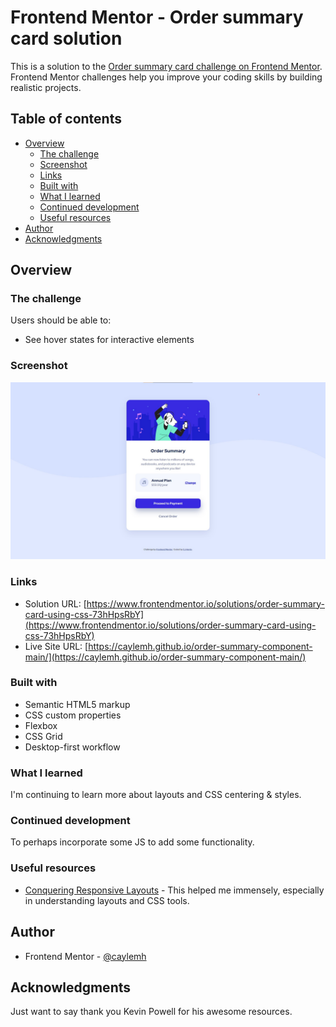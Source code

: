 # Frontend Mentor - Order summary card solution

This is a solution to the [Order summary card challenge on Frontend Mentor](https://www.frontendmentor.io/challenges/order-summary-component-QlPmajDUj). Frontend Mentor challenges help you improve your coding skills by building realistic projects.

## Table of contents

- [Overview](#overview)
  - [The challenge](#the-challenge)
  - [Screenshot](#screenshot)
  - [Links](#links)
  - [Built with](#built-with)
  - [What I learned](#what-i-learned)
  - [Continued development](#continued-development)
  - [Useful resources](#useful-resources)
- [Author](#author)
- [Acknowledgments](#acknowledgments)

## Overview

### The challenge

Users should be able to:

- See hover states for interactive elements

### Screenshot

![](./screenshot.jpg)

### Links

- Solution URL: [https://www.frontendmentor.io/solutions/order-summary-card-using-css-73hHpsRbY](https://www.frontendmentor.io/solutions/order-summary-card-using-css-73hHpsRbY)
- Live Site URL: [https://caylemh.github.io/order-summary-component-main/](https://caylemh.github.io/order-summary-component-main/)

### Built with

- Semantic HTML5 markup
- CSS custom properties
- Flexbox
- CSS Grid
- Desktop-first workflow

### What I learned

I'm continuing to learn more about layouts and CSS centering & styles.

### Continued development

To perhaps incorporate some JS to add some functionality.

### Useful resources

- [Conquering Responsive Layouts](https://courses.kevinpowell.co/view/courses/conquering-responsive-layouts) - This helped me immensely, especially in understanding layouts and CSS tools.

## Author

- Frontend Mentor - [@caylemh](https://www.frontendmentor.io/profile/caylemh)

## Acknowledgments

Just want to say thank you Kevin Powell for his awesome resources.
